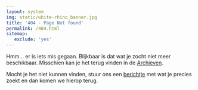 ```yaml
---
layout: system
img: static/white-rhino_banner.jpg
title: '404 - Page Not found'
permalink: /404.html
sitemap:
   exclude: 'yes'
---
```



Hmm... er is iets mis gegaan. Blijkbaar is dat wat je zocht niet meer beschikbaar.
Misschien kan je het terug vinden in de [Archieven](/archive/).


Mocht je het niet kunnen vinden, stuur ons een [berichtje](/contact/) met wat je precies zoekt en dan komen we hierop terug.